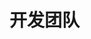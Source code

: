 # 开发团队

<ArticleMetadata />

<TeamCard />

<script setup>
import { VPTeamMembers } from 'vitepress/theme'

const members = [
  {
    avatar: 'https://www.github.com/lzy98276.png',
    name: '黎泽懿 Aionflux',
    title: '设计&创意&策划&维护&文档&测试',
    links: [
      { icon: 'github', link: 'https://github.com/lzy98276' },
      { icon: 'qq', link: 'https://tool.gljlw.com/qq/?qq=3267139343' },
      { icon: 'bilibili', link: 'https://space.bilibili.com/520571577' },
      { icon: 'maildotru', link: 'mailto:lzy.12@foxmail.com' }
    ]
  },
  {
    avatar: 'https://www.github.com/QiKeZhiCao.png',
    name: '弃稞之草',
    title: '创意&维护',
    links: [
      { icon: 'github', link: 'https://github.com/QiKeZhiCao' }
    ]
  },
  {
    avatar: 'https://s1.aigei.com/src/img/png/99/9905f63f0ac84e208384244c5b23ee53.png?imageMogr2/auto-orient/thumbnail/!282x282r/gravity/Center/crop/282x282/quality/85/%7CimageView2/2/w/282&e=2051020800&token=P7S2Xpzfz11vAkASLTkfHN7Fw-oOZBecqeJaxypL:WNG863ZQ7bUeD3BN9YoTrvL2vRc=',
    name: 'system-linux-cmb',
    title: '应用测试'
  },
  {
    avatar: 'https://www.github.com/yuanbenxin.png',
    name: '本新同学',
    title: '响应式前端页面设计及维护&文档',
    links: [
      { icon: 'github', link: 'https://github.com/yuanbenxin' },
      { icon: 'qq', link: 'https://tool.gljlw.com/qq/?qq=3256651295' }
    ]
  }
  {
    avatar: 'https://www.github.com/zhangjianjian7.png',
    name: '叶背影',
    title: '文档',
    links: [
      { icon: 'github', link: 'https://github.com/zhangjianjian7' },
      { icon: 'bilibili', link: 'https://space.bilibili.com/1762621716' }
    ]
  }
  {
    avatar: 'https://www.github.com/jursin.png',
    name: 'Jursin',
    title: '响应式前端页面设计&文档'
  }
]
</script>

<VPTeamMembers size="medium" :members="members" />